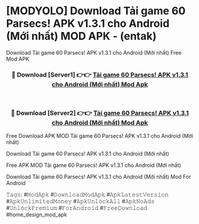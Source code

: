 # [MODYOLO] Download Tải game 60 Parsecs! APK v1.3.1 cho Android (Mới nhất) MOD APK - (entak)
Download Tải game 60 Parsecs! APK v1.3.1 cho Android (Mới nhất) Free Mod APK

<div align="center">
<h3>🔴 Download [Server1] 👉👉 <a href="https://apk-comot.site?title=Tải_game_60_Parsecs!_APK_v1.3.1_cho_Android_(Mới_nhất)">Tải game 60 Parsecs! APK v1.3.1 cho Android (Mới nhất) Mod Apk</a></h3><br>

<h3>🔴 Download [Server2] 👉👉 <a href="https://apk-comot.site?title=Tải_game_60_Parsecs!_APK_v1.3.1_cho_Android_(Mới_nhất)">Tải game 60 Parsecs! APK v1.3.1 cho Android (Mới nhất) Mod Apk</a></h3>
</div>


Free Download APK MOD Tải game 60 Parsecs! APK v1.3.1 cho Android (Mới nhất)

Download Tải game 60 Parsecs! APK v1.3.1 cho Android (Mới nhất) 

Free APK MOD Tải game 60 Parsecs! APK v1.3.1 cho Android (Mới nhất) 

Download Tải game 60 Parsecs! APK v1.3.1 cho Android (Mới nhất) Mod For Android

𝚃𝚊𝚐𝚜: #𝙼𝚘𝚍𝙰𝚙𝚔 #𝙳𝚘𝚠𝚗𝚕𝚘𝚊𝚍𝙼𝚘𝚍𝙰𝚙𝚔 #𝙰𝚙𝚔𝙻𝚊𝚝𝚎𝚜𝚝𝚅𝚎𝚛𝚜𝚒𝚘𝚗 #𝙰𝚙𝚔𝚄𝚗𝚕𝚒𝚖𝚒𝚝𝚎𝚍𝙼𝚘𝚗𝚎𝚢 #𝙰𝚙𝚔𝚄𝚗𝚕𝚘𝚌𝚔𝙰𝚕𝚕 #𝙰𝚙𝚔𝙽𝚘𝙰𝚍𝚜 #𝚄𝚗𝚕𝚘𝚌𝚔𝙿𝚛𝚎𝚖𝚒𝚞𝚖 #𝙵𝚘𝚛𝙰𝚗𝚍𝚛𝚘𝚒𝚍 #𝙵𝚛𝚎𝚎𝙳𝚘𝚠𝚗𝚕𝚘𝚊𝚍 #home_design_mod_apk